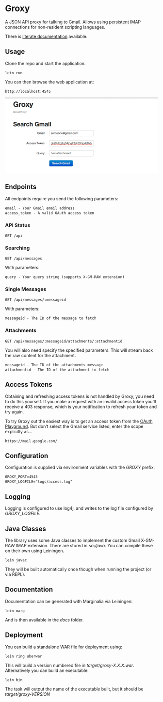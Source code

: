 
# Groxy

A JSON API proxy for talking to Gmail.  Allows using persistent IMAP connections for non-resident scripting languages.

There is [literate documentation](http://boxuk.github.com/groxy/) available.

## Usage

Clone the repo and start the application.

```
lein run
```

You can then browse the web application at:

```
http://localhost:4545
```

![](http://github.com/boxuk/groxy/raw/master/images/www.png)

## Endpoints

All endpoints require you send the following parameters:

```
email - Your Gmail email address
access_token - A valid OAuth access token
```

### API Status

```
GET /api
```

### Searching

```
GET /api/messages
```

With parameters:

```
query - Your query string (supports X-GM-RAW extension)
```

### Single Messages

```
GET /api/messages/:messageid
```

With parameters:

```
messageid - The ID of the message to fetch
```

### Attachments

```
GET /api/messages/:messageid/attachments/:attachmentid
```

You will also need specify the specified parameters.  This will stream back the
raw content for the attachment.

```
messageid - The ID of the attachments message
attachmentid - The ID of the attachment to fetch
```

## Access Tokens

Obtaining and refreshing access tokens is not handled by Groxy, you need to do this yourself.
If you make a request with an invalid access token you'll receive a 403 response, which is 
your notification to refresh your token and try again.

To try Groxy out the easiest way is to get an access token from the [OAuth Playground](https://developers.google.com/oauthplayground/).
But don't select the Gmail service listed, enter the scope explicitly as...

```
https://mail.google.com/
```

## Configuration

Configuration is supplied via environment variables with the _GROXY_ prefix.

```
GROXY_PORT=4545
GROXY_LOGFILE="logs/access.log"
```

## Logging

Logging is configured to use log4j, and writes to the log file configured by _GROXY_LOGFILE_.

## Java Classes

The library uses some Java classes to implement the custom Gmail X-GM-RAW IMAP extension.
There are stored in _src/java_.  You can compile these on their own using Leiningen.

```
lein javac
```

They will be built automatically once though when running the project (or via REPL).

## Documentation

Documentation can be generated with Marginalia via Leiningen:

```
lein marg
```

And is then available in the _docs_ folder.

## Deployment

You can build a standalone WAR file for deployment using:

```
lein ring uberwar
```

This will build a version numbered file in _target/groxy-X.X.X.war_. Alternatively you can
build an executable:

```
lein bin
```

The task will output the name of the executable built, but it should be _target/groxy-VERSION_


